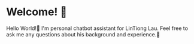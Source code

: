 # Welcome! 🚀

Hello World!👋
I'm personal chatbot assistant for LinTiong Lau. Feel free to ask me any questions
about his background and experience.🤖
